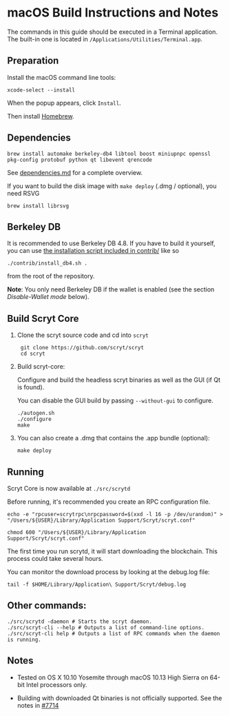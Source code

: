macOS Build Instructions and Notes
====================================
The commands in this guide should be executed in a Terminal application.
The built-in one is located in `/Applications/Utilities/Terminal.app`.

Preparation
-----------
Install the macOS command line tools:

`xcode-select --install`

When the popup appears, click `Install`.

Then install [Homebrew](https://brew.sh).

Dependencies
----------------------

    brew install automake berkeley-db4 libtool boost miniupnpc openssl pkg-config protobuf python qt libevent qrencode

See [dependencies.md](dependencies.md) for a complete overview.

If you want to build the disk image with `make deploy` (.dmg / optional), you need RSVG

    brew install librsvg

Berkeley DB
-----------
It is recommended to use Berkeley DB 4.8. If you have to build it yourself,
you can use [the installation script included in contrib/](/contrib/install_db4.sh)
like so

```shell
./contrib/install_db4.sh .
```

from the root of the repository.

**Note**: You only need Berkeley DB if the wallet is enabled (see the section *Disable-Wallet mode* below).

Build Scryt Core
------------------------

1. Clone the scryt source code and cd into `scryt`

        git clone https://github.com/scryt/scryt
        cd scryt

2.  Build scryt-core:

    Configure and build the headless scryt binaries as well as the GUI (if Qt is found).

    You can disable the GUI build by passing `--without-gui` to configure.

        ./autogen.sh
        ./configure
        make

3.  You can also create a .dmg that contains the .app bundle (optional):

        make deploy

Running
-------

Scryt Core is now available at `./src/scrytd`

Before running, it's recommended you create an RPC configuration file.

    echo -e "rpcuser=scrytrpc\nrpcpassword=$(xxd -l 16 -p /dev/urandom)" > "/Users/${USER}/Library/Application Support/Scryt/scryt.conf"

    chmod 600 "/Users/${USER}/Library/Application Support/Scryt/scryt.conf"

The first time you run scrytd, it will start downloading the blockchain. This process could take several hours.

You can monitor the download process by looking at the debug.log file:

    tail -f $HOME/Library/Application\ Support/Scryt/debug.log

Other commands:
-------

    ./src/scrytd -daemon # Starts the scryt daemon.
    ./src/scryt-cli --help # Outputs a list of command-line options.
    ./src/scryt-cli help # Outputs a list of RPC commands when the daemon is running.

Notes
-----

* Tested on OS X 10.10 Yosemite through macOS 10.13 High Sierra on 64-bit Intel processors only.

* Building with downloaded Qt binaries is not officially supported. See the notes in [#7714](https://github.com/scryt/scryt/issues/7714)